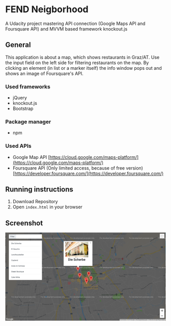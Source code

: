 # FEND Neigborhood 
A Udacity project mastering API connection (Google Maps API and Foursquare API) and MVVM based framework knockout.js

## General
This application is about a map, which shows restaurants in Graz/AT. Use the input field on the left side for filtering restaurants on the map.
By clicking an element (in list or a marker itself) the info window pops out and shows an image of Foursquare's API.

### Used frameworks
- jQuery
- knockout.js
- Bootstrap

### Package manager
- npm

### Used APIs
- Google Map API [https://cloud.google.com/maps-platform/](https://cloud.google.com/maps-platform/)
- Foursquare API (Only limited access, because of free version) [https://developer.foursquare.com/](https://developer.foursquare.com/)

## Running instructions
1.  Download Repository
2.  Open ```index.html``` in your browser

## Screenshot

![App screenshot](img/app_screenshot.png)
